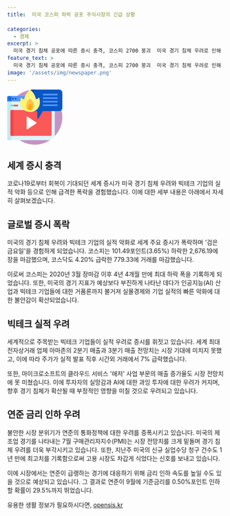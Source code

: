 ```yaml
---
title:  미국 코스피 하락 공포 주식시장의 긴급 상황

categories:
  - 경제
excerpt: >
  미국 경기 침체 공포에 따른 증시 충격, 코스피 2700 붕괴  미국 경기 침체 우려로 인해 글로벌 증시가 급락하며 코스피와 코스닥이 4년여 만에 최대 폭으로 하락했다. 미국의 경기 지표가 부진하며 거품론과 고용 부진으로 실물 경제와 기업 실적 악화 우려가 확산되었다. AI와 빅테크 기업들의 실적 우려로 투자자 이탈이 가속화되었으며, 반도체와 기술주 주가도 급락했다. 연준의 금리 인하 가능성과 경기 침체에 대한 우려로 더 큰 변동성이 예상되고 있다. 
feature_text: >
  미국 경기 침체 공포에 따른 증시 충격, 코스피 2700 붕괴  미국 경기 침체 우려로 인해 글로벌 증시가 급락하며 코스피와 코스닥이 4년여 만에 최대 폭으로 하락했다. 미국의 경기 지표가 부진하며 거품론과 고용 부진으로 실물 경제와 기업 실적 악화 우려가 확산되었다. AI와 빅테크 기업들의 실적 우려로 투자자 이탈이 가속화되었으며, 반도체와 기술주 주가도 급락했다. 연준의 금리 인하 가능성과 경기 침체에 대한 우려로 더 큰 변동성이 예상되고 있다. 
image: '/assets/img/newspaper.png'
---
```


<p><img src="/assets/img/news.png" alt="rentncar 속보" /></p>

<h2 data-ke-size="size26">세계 증시 충격</h2>

<p data-ke-size="size16">코로나19로부터 회복이 기대되던 세계 증시가 미국 경기 침체 우려와 빅테크 기업의 실적 악화 등으로 인해 급격한 폭락을 경험했습니다. 이에 대한 세부 내용은 아래에서 자세히 살펴보겠습니다.</p>

<h2 data-ke-size="size26">글로벌 증시 폭락</h2>

<p data-ke-size="size16">미국의 경기 침체 우려와 빅테크 기업의 실적 악화로 세계 주요 증시가 폭락하며 '검은 금요일'을 경험하게 되었습니다. 코스피는 101.49포인트(3.65%) 하락한 2,676.19에 장을 마감했으며, 코스닥도 4.20% 급락한 779.33에 거래를 마감했습니다. </p>

<p data-ke-size="size16">이로써 코스피는 2020년 3월 장마감 이후 4년 4개월 만에 최대 하락 폭을 기록하게 되었습니다. 또한, 미국의 경기 지표가 예상보다 부진하게 나타난 데다가 인공지능(AI) 산업과 빅테크 기업들에 대한 거품론까지 불거져 실물경제와 기업 실적의 빠른 악화에 대한 불안감이 확산되었습니다.</p>

<h2 data-ke-size="size26">빅테크 실적 우려</h2>

<p data-ke-size="size16">세계적으로 주목받는 빅테크 기업들이 실적 우려로 증시를 휘젓고 있습니다. 세계 최대 전자상거래 업체 아마존의 2분기 매출과 3분기 매출 전망치는 시장 기대에 미치지 못했고, 이에 따라 주가가 실적 발표 직후 시간외 거래에서 7% 급락했습니다.</p>

<p data-ke-size="size16">또한, 마이크로소프트의 클라우드 서비스 '애저' 사업 부문의 매출 증가율도 시장 전망치에 못 미쳤습니다. 이에 투자자의 실망감과 AI에 대한 과잉 투자에 대한 우려가 커지며, 향후 경기 침체가 확산될 때 부정적인 영향을 미칠 것으로 우려되고 있습니다.</p>

<h2 data-ke-size="size26">연준 금리 인하 우려</h2>

<p data-ke-size="size16">불안한 시장 분위기가 연준의 통화정책에 대한 우려를 증폭시키고 있습니다. 미국의 제조업 경기를 나타내는 7월 구매관리자지수(PMI)는 시장 전망치를 크게 밑돌며 경기 침체 우려를 더욱 부각시키고 있습니다. 또한, 지난주 미국의 신규 실업수당 청구 건수도 1년 만에 최고치를 기록함으로써 고용 시장도 차갑게 식었다는 신호를 보내고 있습니다.</p>

<p data-ke-size="size16">이에 시장에서는 연준이 급랭하는 경기에 대응하기 위해 금리 인하 속도를 높일 수도 있을 것으로 예상되고 있습니다. 그 결과로 연준이 9월에 기준금리를 0.50%포인트 인하할 확률이 29.5%까지 뛰었습니다.</p>
유용한 생활 정보가 필요하시다면, <a href="https://opensis.kr" rel="dofollow">opensis.kr</a>


